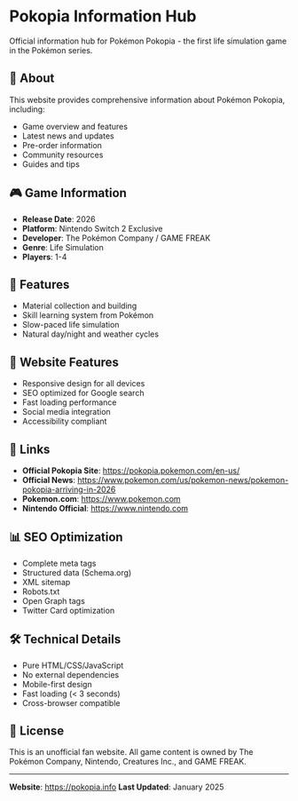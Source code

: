 # Pokopia Information Hub

Official information hub for Pokémon Pokopia - the first life simulation game in the Pokémon series.

## 🌟 About

This website provides comprehensive information about Pokémon Pokopia, including:
- Game overview and features
- Latest news and updates
- Pre-order information
- Community resources
- Guides and tips

## 🎮 Game Information

- **Release Date**: 2026
- **Platform**: Nintendo Switch 2 Exclusive
- **Developer**: The Pokémon Company / GAME FREAK
- **Genre**: Life Simulation
- **Players**: 1-4

## 🚀 Features

- Material collection and building
- Skill learning system from Pokémon
- Slow-paced life simulation
- Natural day/night and weather cycles

## 📱 Website Features

- Responsive design for all devices
- SEO optimized for Google search
- Fast loading performance
- Social media integration
- Accessibility compliant

## 🔗 Links

- **Official Pokopia Site**: https://pokopia.pokemon.com/en-us/
- **Official News**: https://www.pokemon.com/us/pokemon-news/pokemon-pokopia-arriving-in-2026
- **Pokemon.com**: https://www.pokemon.com
- **Nintendo Official**: https://www.nintendo.com

## 📊 SEO Optimization

- Complete meta tags
- Structured data (Schema.org)
- XML sitemap
- Robots.txt
- Open Graph tags
- Twitter Card optimization

## 🛠️ Technical Details

- Pure HTML/CSS/JavaScript
- No external dependencies
- Mobile-first design
- Fast loading (< 3 seconds)
- Cross-browser compatible

## 📄 License

This is an unofficial fan website. All game content is owned by The Pokémon Company, Nintendo, Creatures Inc., and GAME FREAK.

---

**Website**: https://pokopia.info
**Last Updated**: January 2025
